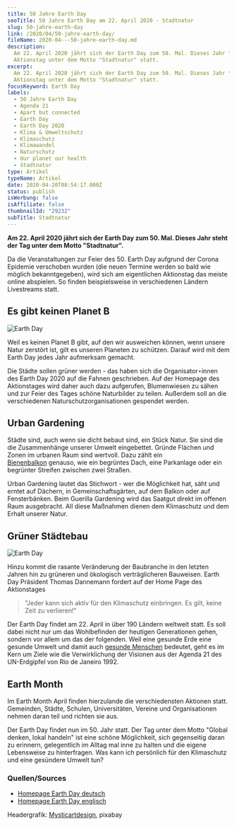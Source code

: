 ```yaml
---
title: 50 Jahre Earth Day
seoTitle: 50 Jahre Earth Day am 22. April 2020 - Stadtnatur
slug: 50-jahre-earth-day
link: /2020/04/50-jahre-earth-day/
fileName: 2020-04---50-jahre-earth-day.md
description:
  Am 22. April 2020 jährt sich der Earth Day zum 50. Mal. Dieses Jahr findet der
  Aktionstag unter dem Motto "Stadtnatur" statt.
excerpt:
  Am 22. April 2020 jährt sich der Earth Day zum 50. Mal. Dieses Jahr findet der
  Aktionstag unter dem Motto "Stadtnatur" statt.
focusKeyword: Earth Day
labels:
  - 50 Jahre Earth Day
  - Agenda 21
  - Apart but connected
  - Earth Day
  - Earth Day 2020
  - Klima & Umweltschutz
  - Klimaschutz
  - Klimawandel
  - Naturschutz
  - Our planet our health
  - Stadtnatur
type: Artikel
typeName: Artikel
date: 2020-04-20T08:54:17.000Z
status: publish
isWerbung: false
isAffiliate: false
thumbnailId: "29232"
subTitle: Stadtnatur
---
```


<strong>Am 22. April 2020 jährt sich der Earth Day zum 50. Mal. Dieses Jahr
steht der Tag unter dem Motto "Stadtnatur".</strong>

Da die Veranstaltungen zur Feier des 50. Earth Day aufgrund der Corona Epidemie
verschoben wurden (die neuen Termine werden so bald wie möglich bekanntgegeben),
wird sich am eigentlichen Aktionstag das meiste online abspielen. So finden
beispielsweise in verschiedenen Ländern Livestreams statt.

## Es gibt keinen Planet B

![Earth Day](http://cardamonchai.com/wp-content/uploads/2020/04/Apart-But-Connected-CREDIT-FAVIANNA-RODRIGUEZ-400x500.jpg "Apart But Connected. Credit: Favianna Rodriguez")

Weil es keinen Planet B gibt, auf den wir ausweichen können, wenn unsere Natur
zerstört ist, gilt es unseren Planeten zu schützen. Darauf wird mit dem Earth
Day jedes Jahr aufmerksam gemacht.

Die Städte sollen grüner werden - das haben sich die Organisator⋆innen des Earth
Day 2020 auf die Fahnen geschrieben. Auf der Homepage des Aktionstages wird
daher auch dazu aufgerufen, Blumenwiesen zu sähen und zur Feier des Tages schöne
Naturbilder zu teilen. Außerdem soll an die verschiedenen
Naturschutzorganisationen gespendet werden.

## Urban Gardening

Städte sind, auch wenn sie dicht bebaut sind, ein Stück Natur. Sie sind die die
Zusammenhänge unserer Umwelt eingebettet. Gründe Flächen und Zonen im urbanen
Raum sind wertvoll. Dazu zählt ein
<a href="http://cardamonchai.com/2019/05/insektenhotel-bienen-auf-dem-balkon/" target="_blank" rel="noopener">Bienenbalkon</a> genauso,
wie ein begrüntes Dach, eine Parkanlage oder ein begrünter Streifen zwischen
zwei Straßen.

Urban Gardening lautet das Stichwort - wer die Möglichkeit hat, säht und erntet
auf Dächern, in Gemeinschaftsgärten, auf dem Balkon oder auf Fensterbänken. Beim
Guerilla Gardening wird das Saatgut direkt im offenen Raum ausgebracht. All
diese Maßnahmen dienen dem Klimaschutz und dem Erhalt unserer Natur.

## Grüner Städtebau

![Earth Day](http://cardamonchai.com/wp-content/uploads/2020/04/Our-Planet-Our-Health-CREDIT-JACKIE-FAWN-400x601.png "Our Planet Our Health. Credit: Jackie Fawn")

Hinzu kommt die rasante Veränderung der Baubranche in den letzten Jahren hin zu
grüneren und ökologisch verträglicheren Bauweisen. Earth Day Präsident Thomas
Dannemann fordert auf der Home Page des Aktionstages

<blockquote>"Jeder kann sich aktiv für den Klimaschutz einbringen. Es gilt, keine Zeit zu verlieren!"</blockquote>

Der Earth Day findet am 22. April in über 190 Ländern weltweit statt. Es soll
dabei nicht nur um das Wohlbefinden der heutigen Generationen gehen, sondern vor
allem um das der folgenden. Weil eine gesunde Erde eine gesunde Umwelt und damit
auch
<a href="http://cardamonchai.com/2020/04/inger-andersen-un-covid-19/" target="_blank" rel="noopener">gesunde
Menschen</a> bedeutet, geht es im Kern um Ziele wie die Verwirklichung der
Visionen aus der Agenda 21 des UN-Erdgipfel von Rio de Janeiro 1992.

## Earth Month

Im Earth Month April finden hierzulande die verschiedensten Aktionen statt.
Gemeinden, Städte, Schulen, Universitäten, Vereine und Organisationen nehmen
daran teil und richten sie aus.

Der Earth Day findet nun im 50. Jahr statt. Der Tag unter dem Motto "Global
denken, lokal handeln" ist eine schöne Möglichkeit, sich gegenseitig daran zu
erinnern, gelegentlich im Alltag mal inne zu halten und die eigene Lebensweise
zu hinterfragen. Was kann ich persönlich für den Klimaschutz und eine gesündere
Umwelt tun?

### Quellen/Sources

<ul>
    <li><a href="https://www.earthday.de/" target="_blank" rel="noopener nofollow">Homepage Earth Day deutsch</a></li>
    <li><a href="https://www.earthday.org/" target="_blank" rel="noopener nofollow">Homepage Earth Day englisch</a></li>
</ul>

Headergrafik:
<a href="https://pixabay.com/de/users/mysticsartdesign-322497/" target="_blank" rel="noopener nofollow">Mysticartdesign</a>,
pixabay
